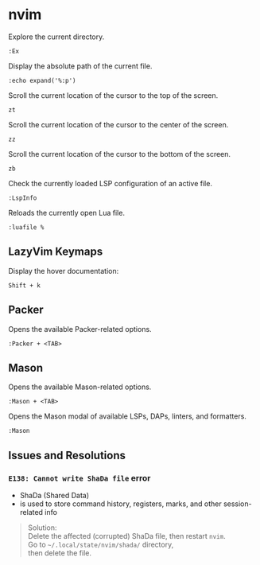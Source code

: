 # nvim

Explore the current directory.

```text
:Ex
```

Display the absolute path of the current file.

```console
:echo expand('%:p')
```

Scroll the current location of the cursor to the top of the screen.

```text
zt
```

Scroll the current location of the cursor to the center of the screen.

```text
zz
```

Scroll the current location of the cursor to the bottom of the screen.

```text
zb
```

Check the currently loaded LSP configuration of an active file.

```text
:LspInfo
```

Reloads the currently open Lua file.

```text
:luafile %
```

## LazyVim Keymaps

Display the hover documentation:

```text
Shift + k
```

## Packer

Opens the available Packer-related options.

```text
:Packer + <TAB>
```

## Mason

Opens the available Mason-related options.

```text
:Mason + <TAB>
```

Opens the Mason modal of available LSPs, DAPs, linters, and formatters.

```text
:Mason
```

## Issues and Resolutions

### `E138: Cannot write ShaDa file` error

- ShaDa (Shared Data)
- is used to store command history, registers, marks, and other session-related
  info

> Solution:  
> Delete the affected (corrupted) ShaDa file, then restart `nvim`.  
> Go to `~/.local/state/nvim/shada/` directory,  
> then delete the file.

